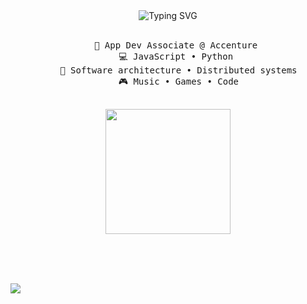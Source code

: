 <div align="center">
    <img src="https://readme-typing-svg.herokuapp.com?font=Inconsolata&pause=1000&width=435&lines=Hi%2C+I'm+Andrei." alt="Typing SVG" />
</div>

<br>
<div align="center">
    <pre>
    💼 App Dev Associate @ Accenture 
    💻 JavaScript • Python 
    📖 Software architecture • Distributed systems
    🎮 Music • Games • Code
    </pre>  
</div>
<div align="center">
    <img src="https://media.tenor.com/_e28Mgarn9wAAAAM/mika-misono-mika.gif" height="200" align="center">
</div>



<br><br><br>

[![](https://img.shields.io/badge/linkedin-0a66c2)](https://www.linkedin.com/in/andrei-togni-374a2221b/)

